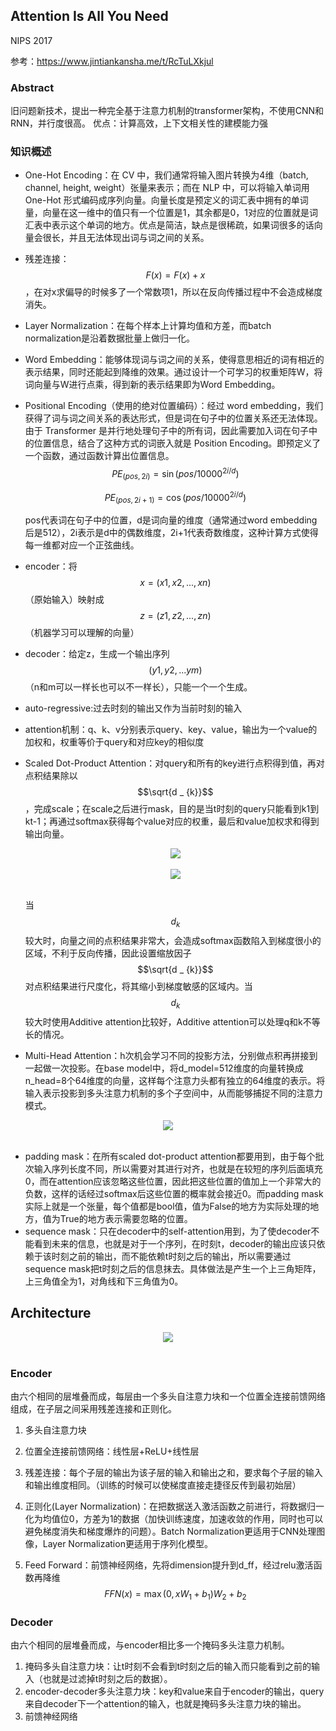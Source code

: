 ## Attention Is All You Need

NIPS 2017

参考：https://www.jintiankansha.me/t/RcTuLXkjul

### Abstract

旧问题新技术，提出一种完全基于注意力机制的transformer架构，不使用CNN和RNN，并行度很高。 优点：计算高效，上下文相关性的建模能力强

### 知识概述

- One-Hot Encoding：在 CV 中，我们通常将输入图片转换为4维（batch, channel, height, weight）张量来表示；而在 NLP 中，可以将输入单词用 One-Hot 形式编码成序列向量。向量长度是预定义的词汇表中拥有的单词量，向量在这一维中的值只有一个位置是1，其余都是0，1对应的位置就是词汇表中表示这个单词的地方。优点是简洁，缺点是很稀疏，如果词很多的话向量会很长，并且无法体现出词与词之间的关系。

- 残差连接：$$F(x) = F(x)+x$$，在对x求偏导的时候多了一个常数项1，所以在反向传播过程中不会造成梯度消失。

- Layer Normalization：在每个样本上计算均值和方差，而batch normalization是沿着数据批量上做归一化。

- Word Embedding：能够体现词与词之间的关系，使得意思相近的词有相近的表示结果，同时还能起到降维的效果。通过设计一个可学习的权重矩阵W，将词向量与W进行点乘，得到新的表示结果即为Word Embedding。

- Positional Encoding（使用的绝对位置编码）：经过 word embedding，我们获得了词与词之间关系的表达形式，但是词在句子中的位置关系还无法体现。由于 Transformer 是并行地处理句子中的所有词，因此需要加入词在句子中的位置信息，结合了这种方式的词嵌入就是 Position Encoding。即预定义了一个函数，通过函数计算出位置信息。<br>
  $$
  P E _ { ( p o s , 2 i ) } = \sin ( p o s / 1 0 0 0 0 ^ { 2 i / d } )
  $$

  $$
  P E _ { ( p o s , 2 i + 1) } = \cos ( p o s / 1 0 0 0 0 ^ { 2 i / d } )
  $$

  pos代表词在句子中的位置，d是词向量的维度（通常通过word embedding后是512），2i表示是d中的偶数维度，2i+1代表奇数维度，这种计算方式使得每一维都对应一个正弦曲线。

- encoder：将$$x = (x1, x2, ... , xn)$$（原始输入）映射成$$z = (z1, z2, ..., zn)$$（机器学习可以理解的向量）

- decoder：给定z，生成一个输出序列$$(y1,y2,...ym)$$（n和m可以一样长也可以不一样长），只能一个一个生成。

- auto-regressive:过去时刻的输出又作为当前时刻的输入

- attention机制：q、k、v分别表示query、key、value，输出为一个value的加权和，权重等价于query和对应key的相似度

- Scaled Dot-Product Attention：对query和所有的key进行点积得到值，再对点积结果除以$$\sqrt{d _ {k}}$$，完成scale；在scale之后进行mask，目的是当t时刻的query只能看到k1到kt-1；再通过softmax获得每个value对应的权重，最后和value加权求和得到输出向量。

  <div align=center><img src="https://amao996.github.io/blogs/paper-reading/imgs/Transformer/attention1.png" width="  "></div><br>

  <div align=center><img src="https://amao996.github.io/blogs/paper-reading/imgs/Transformer/math1.png" width="  "></div><br>

  当$$d _ {k}$$较大时，向量之间的点积结果非常大，会造成softmax函数陷入到梯度很小的区域，不利于反向传播，因此设置缩放因子$$\sqrt{d _ {k}}$$对点积结果进行尺度化，将其缩小到梯度敏感的区域内。当$$d _ {k}$$较大时使用Additive attention比较好，Additive attention可以处理q和k不等长的情况。

- Multi-Head Attention：h次机会学习不同的投影方法，分别做点积再拼接到一起做一次投影。在base model中，将d_model=512维度的向量转换成n_head=8个64维度的向量，这样每个注意力头都有独立的64维度的表示。将输入表示投影到多头注意力机制的多个子空间中，从而能够捕捉不同的注意力模式。

<div align=center><img src="https://amao996.github.io/blogs/paper-reading/imgs/Transformer/attention2.png" width="  "></div><br>

- padding mask：在所有scaled dot-product attention都要用到，由于每个批次输入序列长度不同，所以需要对其进行对齐，也就是在较短的序列后面填充0，而在attention应该忽略这些位置，因此把这些位置的值加上一个非常大的负数，这样的话经过softmax后这些位置的概率就会接近0。而padding mask实际上就是一个张量，每个值都是bool值，值为False的地方为实际处理的地方，值为True的地方表示需要忽略的位置。
- sequence mask：只在decoder中的self-attention用到，为了使decoder不能看到未来的信息，也就是对于一个序列，在时刻t，decoder的输出应该只依赖于该时刻之前的输出，而不能依赖t时刻之后的输出，所以需要通过sequence mask把t时刻之后的信息抹去。具体做法是产生一个上三角矩阵，上三角值全为1，对角线和下三角值为0。

## Architecture

<div align=center><img src="https://amao996.github.io/blogs/paper-reading/imgs/Transformer/model.png" width="  "></div><br>

### Encoder

由六个相同的层堆叠而成，每层由一个多头自注意力块和一个位置全连接前馈网络组成，在子层之间采用残差连接和正则化。

1. 多头自注意力块

2. 位置全连接前馈网络：线性层+ReLU+线性层

3. 残差连接：每个子层的输出为该子层的输入和输出之和，要求每个子层的输入和输出维度相同。（训练的时候可以使梯度直接走捷径反传到最初始层）

4. 正则化(Layer Normalization)：在把数据送入激活函数之前进行，将数据归一化为均值位0，方差为1的数据（加快训练速度，加速收敛的作用，同时也可以避免梯度消失和梯度爆炸的问题）。Batch Normalization更适用于CNN处理图像，Layer Normalization更适用于序列化模型。

5. Feed Forward：前馈神经网络，先将dimension提升到d_ff，经过relu激活函数再降维
   $$
   F F N ( x ) = \max ( 0 , x W _ { 1 } + b _ { 1 } ) W _ { 2 } + b _ { 2 }
   $$
   

### Decoder

由六个相同的层堆叠而成，与encoder相比多一个掩码多头注意力机制。

1. 掩码多头自注意力块：让t时刻不会看到t时刻之后的输入而只能看到之前的输入（也就是过滤掉t时刻之后的数据）。
2. encoder-decoder多头注意力块：key和value来自于encoder的输出，query来自decoder下一个attention的输入，也就是掩码多头注意力块的输出。
3. 前馈神经网络